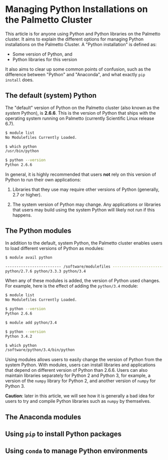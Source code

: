 # Managing Python Installations on the Palmetto Cluster

This article is for anyone using Python and Python libraries
on the Palmetto cluster.
It aims to explain the different options
for managing Python installations
on the Palmetto Cluster.
A "Python installation" is defined as:

* Some version of Python, and
* Python libraries for this version

It also aims to clear up some common points of confusion,
such as the difference between "Python" and "Anaconda",
and what exactly `pip install` does.

## The default (system) Python

The "default" version of Python on the Palmetto cluster
(also known as the *system* Python),
is **2.6.6**. This is the version of Python that
ships with the operating system running on Palmetto
(currently Scientific Linux release 6.7).

```bash
$ module list
No Modulefiles Currently Loaded.

$ which python
/usr/bin/python

$ python --version
Python 2.6.6
```

In general,
it is highly recommended that users
**not** rely on this version of Python to
run their own applications:

1. Libraries that they use may require other versions
of Python (generally, 2.7 or higher).

2. The system version of Python may change.
Any applications or libraries that users
may build using the system Python
will likely not run if this happens.

## The Python modules

In addition to the default, system Python,
the Palmetto cluster enables users to
load different versions of Python as modules:

```bash
$ module avail python

------------------------- /software/modulefiles -------------------------
python/2.7.6 python/3.3.3 python/3.4
```

When any of these modules is added,
the version of Python used changes.
For example, here is the effect of adding
the `python/3.4` module:

```bash
$ module list
No Modulefiles Currently Loaded.

$ python --version
Python 2.6.6

$ module add python/3.4

$ python --version
Python 3.4.2

$ which python
/software/python/3.4/bin/python
```

Using modules
allows users to easily change the
version of Python from the system Python.
With modules,
users can install libraries and applications
that depend on different version of Python than 2.6.6.
Users can also maintain libraries
separately for Python 2 and Python 3,
for example,
a version of the `numpy` library for Python 2,
and another version of `numpy` for Python 3.

**Caution**: later in this article,
we will see how it is generally a bad idea for users
to try and compile Python libraries such as `numpy` by themselves.

## The Anaconda modules

## Using `pip` to install Python packages

## Using `conda` to manage Python environments
